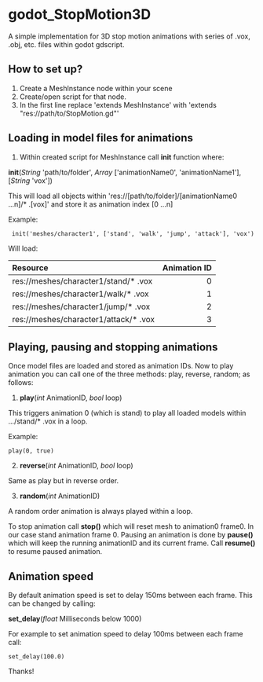 # godot_StopMotion3D
A simple implementation for 3D stop motion animations with series of .vox, .obj, etc. files within godot gdscript.

## How to set up?
1. Create a MeshInstance node within your scene
2. Create/open script for that node.
3. In the first line replace 'extends MeshInstance' with 'extends "res://path/to/StopMotion.gd"'

## Loading in model files for animations
1. Within created script for MeshInstance call **init** function where:

 **init**(_String_ 'path/to/folder', _Array_ ['animationName0', 'animationName1'], [_String_ 'vox'])

 This will load all objects within 'res://[path/to/folder]/[animationName0 ...n]/* .[vox]'
 and store it as animation index [0 ...n]

Example:
```gdscript
 init('meshes/character1', ['stand', 'walk', 'jump', 'attack'], 'vox')
```
 Will load:

Resource | Animation ID
:--- | ---:
res://meshes/character1/stand/* .vox | 0
res://meshes/character1/walk/* .vox | 1
res://meshes/character1/jump/* .vox | 2
res://meshes/character1/attack/* .vox | 3

## Playing, pausing and stopping animations
Once model files are loaded and stored as animation IDs. Now to play animation you can call one of
the three methods: play, reverse, random; as follows:
1. **play**(_int_ AnimationID, _bool_ loop)

 This triggers animation 0 (which is stand) to play all loaded models within .../stand/* .vox
 in a loop.

Example:
```gdscript
play(0, true)
```

2. **reverse**(_int_ AnimationID, _bool_ loop)

 Same as play but in reverse order.

3. **random**(_int_ AnimationID)

 A random order animation is always played within a loop.

To stop animation call **stop()** which will reset mesh to animation0 frame0. In our case stand animation frame 0.
Pausing an animation is done by **pause()** which will keep the running animationID and its current frame.
Call **resume()** to resume paused animation.

## Animation speed
By default animation speed is set to delay 150ms between each frame.
This can be changed by calling:

**set_delay**(_float_ Milliseconds below 1000)

For example to set animation speed to delay 100ms between each frame call:
```gdscript
set_delay(100.0)
```

Thanks!
